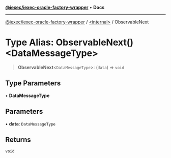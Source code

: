[**@iexec/iexec-oracle-factory-wrapper**](../../README.md) • **Docs**

***

[@iexec/iexec-oracle-factory-wrapper](../../globals.md) / [\<internal\>](../README.md) / ObservableNext

# Type Alias: ObservableNext()\<DataMessageType\>

> **ObservableNext**\<`DataMessageType`\>: (`data`) => `void`

## Type Parameters

• **DataMessageType**

## Parameters

• **data**: `DataMessageType`

## Returns

`void`
